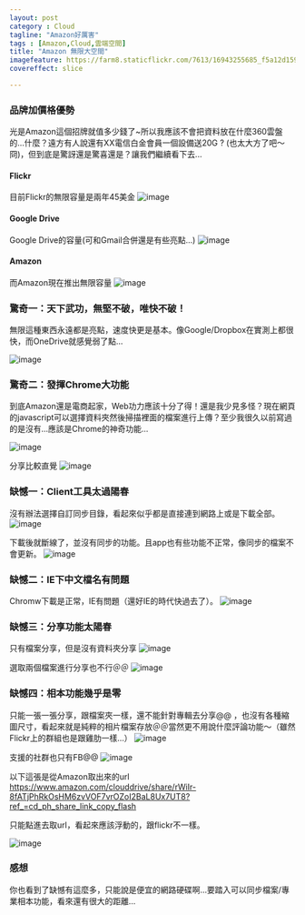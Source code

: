 ```yaml
---
layout: post
category : Cloud 
tagline: "Amazon好厲害"
tags : [Amazon,Cloud,雲端空間]
title: "Amazon 無限大空間"
imagefeature: https://farm8.staticflickr.com/7613/16943255685_f5a12d1593_h.jpg
covereffect: slice

---
```



### 品牌加價格優勢
光是Amazon這個招牌就值多少錢了~所以我應該不會把資料放在什麼360雲盤的...什麼？遠方有人說還有XX電信白金會員一個設備送20G ? (也太大方了吧～冏)，但到底是驚訝還是驚喜還是？讓我們繼續看下去...

#### Flickr
目前Flickr的無限容量是兩年45美金
![image](https://farm8.staticflickr.com/7594/16916881826_0070afc67c_o.png)

#### Google Drive
Google Drive的容量(可和Gmail合併還是有些亮點...)
![image](https://farm9.staticflickr.com/8716/16322778063_53e16f78cc_o.png)

#### Amazon
而Amazon現在推出無限容量
![image](https://farm9.staticflickr.com/8712/16916910656_2ed953bee6_o.png)



### 驚奇一：天下武功，無堅不破，唯快不破！
無限這種東西永遠都是亮點，速度快更是基本。像Google/Dropbox在實測上都很快，而OneDrive就感覺弱了點...

![image](https://farm9.staticflickr.com/8685/16941709881_38df2616d1_o.png)

### 驚奇二：發揮Chrome大功能
到底Amazon還是電商起家，Web功力應該十分了得！還是我少見多怪？現在網頁的javascript可以選擇資料夾然後掃描裡面的檔案進行上傳？至少我很久以前寫過的是沒有...應該是Chrome的神奇功能...

![image](https://farm8.staticflickr.com/7286/16941472542_5e42917ff1_o.png)

分享比較直覺
![image](https://farm9.staticflickr.com/8734/16322939823_ccb901d179_o.png)

### 缺憾一：Client工具太過陽春  
沒有辦法選擇自訂同步目錄，看起來似乎都是直接連到網路上或是下載全部。
![image](https://farm9.staticflickr.com/8755/16942007361_9569b5a782_o.png)

下載後就斷線了，並沒有同步的功能。且app也有些功能不正常，像同步的檔案不會更新。
![image](https://farm8.staticflickr.com/7592/16943117015_3da0f47abb_o.png)

### 缺憾二：IE下中文檔名有問題
Chromw下載是正常，IE有問題（還好IE的時代快過去了）。
![image](https://farm8.staticflickr.com/7616/16735671147_243c30dc5b_o.png)

### 缺憾三：分享功能太陽春
只有檔案分享，但是沒有資料夾分享
![image](https://farm9.staticflickr.com/8735/16942115701_070cc23ff5_o.png)

選取兩個檔案進行分享也不行＠＠
![image](https://farm9.staticflickr.com/8722/16323026413_d264136fe5_o.png)


### 缺憾四：相本功能幾乎是零
只能一張一張分享，跟檔案夾一樣，還不能針對專輯去分享@@ ，也沒有各種縮圖尺寸，看起來就是純粹的相片檔案存放＠＠當然更不用說什麼評論功能～（雖然Flickr上的群組也是跟雞肋一樣...）
![image](https://farm8.staticflickr.com/7587/16755725300_651e904685_o.png)

支援的社群也只有FB@@
![image](https://farm8.staticflickr.com/7617/16756970029_95deffebb3_o.png)


以下這張是從Amazon取出來的url
https://www.amazon.com/clouddrive/share/rWiIr-8fATjPhRkOsHM6zvVOF7vrOZoI2BaL8Ux7UT8?ref_=cd_ph_share_link_copy_flash

只能點進去取url，看起來應該浮動的，跟flickr不一樣。

![image](https://content-na.drive.amazonaws.com/cdproxy/templink/CzzRbDXTCNXFI4hJgSGcIu9U4RBWP_PEQ3QDezKMHI0E0Xnc3?viewBox=1385)



### 感想
你也看到了缺憾有這麼多，只能說是便宜的網路硬碟啊...要踏入可以同步檔案/專業相本功能，看來還有很大的距離...